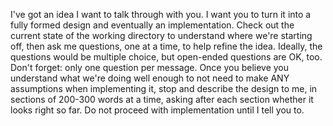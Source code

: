 I've got an idea I want to talk through with you. I want you to turn it into a fully formed design and eventually an implementation. Check out the current state of the working directory to understand where we're starting off, then ask me questions, one at a time, to help refine the idea. Ideally, the questions would be multiple choice, but open-ended questions are OK, too. Don't forget: only one question per message. Once you believe you understand what we're doing well enough to not need to make ANY assumptions when implementing it, stop and describe the design to me, in sections of 200-300 words at a time, asking after each section whether it looks right so far. Do not proceed with implementation until I tell you to. 